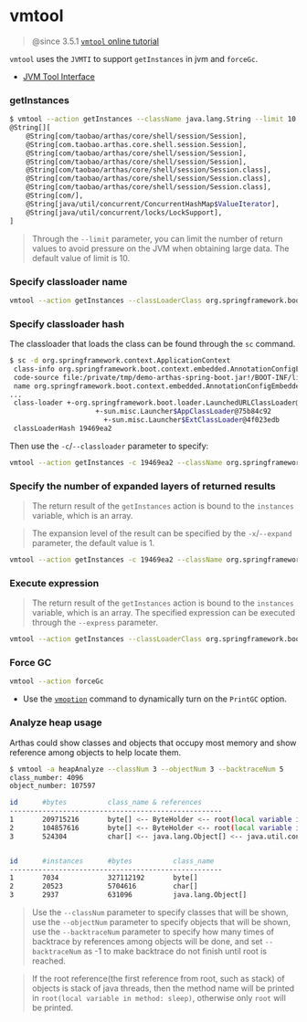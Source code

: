 vmtool
===

> @since 3.5.1
[`vmtool` online tutorial](https://arthas.aliyun.com/doc/arthas-tutorials.html?language=en&id=command-vmtool)

`vmtool` uses the `JVMTI` to support `getInstances` in jvm and `forceGc`.

* [JVM Tool Interface](https://docs.oracle.com/javase/8/docs/platform/jvmti/jvmti.html)

### getInstances

```bash
$ vmtool --action getInstances --className java.lang.String --limit 10
@String[][
    @String[com/taobao/arthas/core/shell/session/Session],
    @String[com.taobao.arthas.core.shell.session.Session],
    @String[com/taobao/arthas/core/shell/session/Session],
    @String[com/taobao/arthas/core/shell/session/Session],
    @String[com/taobao/arthas/core/shell/session/Session.class],
    @String[com/taobao/arthas/core/shell/session/Session.class],
    @String[com/taobao/arthas/core/shell/session/Session.class],
    @String[com/],
    @String[java/util/concurrent/ConcurrentHashMap$ValueIterator],
    @String[java/util/concurrent/locks/LockSupport],
]
```

> Through the `--limit` parameter, you can limit the number of return values to avoid pressure on the JVM when obtaining large data. The default value of limit is 10.

### Specify classloader name

```bash
vmtool --action getInstances --classLoaderClass org.springframework.boot.loader.LaunchedURLClassLoader --className org.springframework.context.ApplicationContext
```


### Specify classloader hash

The classloader that loads the class can be found through the `sc` command.

```bash
$ sc -d org.springframework.context.ApplicationContext
 class-info org.springframework.boot.context.embedded.AnnotationConfigEmbeddedWebApplicationContext
 code-source file:/private/tmp/demo-arthas-spring-boot.jar!/BOOT-INF/lib/spring-boot-1.5.13.RELEASE.jar!/
 name org.springframework.boot.context.embedded.AnnotationConfigEmbeddedWebApplicationContext
...
 class-loader +-org.springframework.boot.loader.LaunchedURLClassLoader@19469ea2
                     +-sun.misc.Launcher$AppClassLoader@75b84c92
                       +-sun.misc.Launcher$ExtClassLoader@4f023edb
 classLoaderHash 19469ea2
```

Then use the `-c`/`--classloader` parameter to specify:

```bash
vmtool --action getInstances -c 19469ea2 --className org.springframework.context.ApplicationContext
```

### Specify the number of expanded layers of returned results

> The return result of the `getInstances` action is bound to the `instances` variable, which is an array.

> The expansion level of the result can be specified by the `-x`/`--expand` parameter, the default value is 1.

```bash
vmtool --action getInstances -c 19469ea2 --className org.springframework.context.ApplicationContext -x 2
```

### Execute expression

> The return result of the `getInstances` action is bound to the `instances` variable, which is an array. The specified expression can be executed through the `--express` parameter.

```bash
vmtool --action getInstances --classLoaderClass org.springframework.boot.loader.LaunchedURLClassLoader --className org.springframework.context.ApplicationContext --express'instances[0].getBeanDefinitionNames()'
```

### Force GC

```bash
vmtool --action forceGc
```

* Use the [`vmoption`](vmoption.md) command to dynamically turn on the `PrintGC` option.

### Analyze heap usage

Arthas could show classes and objects that occupy most memory and show reference among objects to help locate them.

```bash
$ vmtool -a heapAnalyze --classNum 3 --objectNum 3 --backtraceNum 5
class_number: 4096
object_number: 107597

id      #bytes          class_name & references
----------------------------------------------------
1       209715216       byte[] <-- ByteHolder <-- root(local variable in method: sleep)
2       104857616       byte[] <-- ByteHolder <-- root(local variable in method: main)
3       524304          char[] <-- java.lang.Object[] <-- java.util.concurrent.ArrayBlockingQueue <-- com.taobao.arthas.core.shell.term.impl.http.api.HttpApiHandler <-- com.taobao.arthas.core.server.ArthasBootstrap <-- java.lang.Class <-- root


id      #instances      #bytes          class_name
----------------------------------------------------
1       7034            327112192       byte[]
2       20523           5704616         char[]
3       2937            631096          java.lang.Object[]
```

> Use the `--classNum` parameter to specify classes that will be shown, use the `--objectNum` parameter to specify objects that will be shown, use the `--backtraceNum` parameter to specify how many times of backtrace by references among objects will be done, and set `--backtraceNum` as -1 to make backtrace do not finish until root is reached.

> If the root reference(the first reference from root, such as stack) of objects is stack of java threads, then the method name will be printed in `root(local variable in method: sleep)`, otherwise only `root` will be printed.
